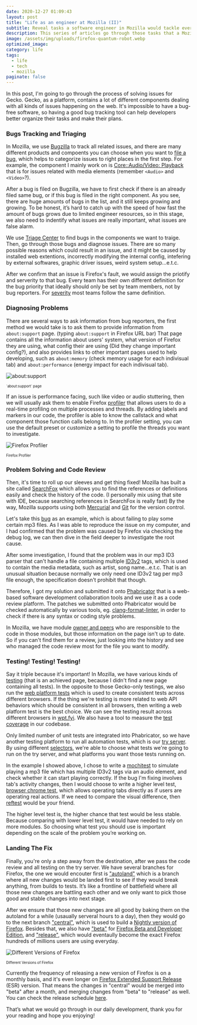```yaml
---
date: 2020-12-27 01:09:43
layout: post
title: "Life as an engineer at Mozilla (II)"
subtitle: Reveal tasks a software engineer in Mozilla would tackle every day.
description: This series of articles go through those tasks that a Mozilla engineer would tackle in daily life and introduce the tools we're using in development.
image: /assets/img/uploads/firefox-quantum-robot.webp
optimized_image:
category: life
tags:
  - life
  - tech
  - mozilla
paginate: false
---
```


In this post, I'm going to go through the process of solving issues for Gecko. Gecko, as a platform, contains a lot of different components dealing with all kinds of issues happening on the web. It's impossible to have a bug-free software, so having a good bug tracking tool can help developers better organize their tasks and make their plans.

### Bugs Tracking and Triaging

In Mozilla, we use [Bugzilla](https://bugzilla.mozilla.org/home) to track all related issues, and there are many different products and compoents you can choose when you want to [file a bug](https://bugzilla.mozilla.org/enter_bug.cgi), which helps to categorize issues to right places in the first step. For example, the component I mainly work on is [Core::Audio/Video: Playback](https://mzl.la/3aJeDnm) that is for issues related with media elements (remember `<Audio>` and `<Video>`?).

After a bug is filed on Bugzilla, we have to first check if there is an already filed same bug, or if this bug is filed in the right component. As you see, there are huge amounts of bugs in the list, and it still keeps growing and growing. To be honest, it’s hard to catch up with the speed of how fast the amount of bugs grows due to limited engineer resources, so in this stage, we also need to indentify what issues are really important, what issues are false alarm.

We use [Triage Center](https://mozilla.github.io/triage-center/) to find bugs in the components we want to traige. Then, go through those bugs and diagnose issues. There are so many possible reasons which could result in an issue, and it might be caused by installed web extentions, incorrectly modifying the internal config, intefering by external softwares, graphic driver issues, weird system setup...e.t.c.

After we confirm that an issue is Firefox's fault, we would assign the priotify and serverity to that bug. Every team has their own different definition for the bug priority that ideally should only be set by team members, not by bug reporters. For [severity](https://firefox-source-docs.mozilla.org/bug-mgmt/guides/severity.html) most teams follow the same definition.

### Diagnosing Problems

There are several ways to ask information from bug reporters, the first method we would take is to ask them to provide information from `about:support` page. (typing `about:support` in Firefox URL bar) That page contains all the information about users' system, what version of Firefox they are using, what config their are using (Did they change important config?), and also provides links to other important pages used to help developing, such as `about:memory` (check memory usage for each indivisual tab) and `about:performance` (energy impact for each indivisual tab).

![about:support]({{site.baseurl}}/assets/img/uploads/Life_Mozilla_II/about_support.png)
<figcaption><sub><sup>`about:support` page</sup></sub></figcaption>

If an issue is performance facing, such like video or audio stuttering, then we will usually ask them to enable Firefox [profiler](https://profiler.firefox.com/) that allows users to do a real-time profiling on multiple processes and threads. By adding labels and markers in our code, the profiler is able to know the callstack and what component those function calls belong to. In the profiler setting, you can use the default preset or customize a setting to profile the threads you want to investigate.

![Firefox Profiler]({{site.baseurl}}/assets/img/uploads/Life_Mozilla_II/profiler.jpeg)
<figcaption><sub><sup>Firefox Profiler</sup></sub></figcaption>

### Problem Solving and Code Review

Then, it's time to roll up our sleeves and get thing fixed! Mozilla has built a site called [SearchFox](https://searchfox.org/mozilla-central/source/dom/media) which allows you to find the references or definitions easily and check the history of the code. (I personally mix using that site with IDE, because searching references in SearchFox is really fast) By the way, Mozilla supports using both [Mercurial](https://www.mercurial-scm.org/) and [Git](https://git-scm.com/) for the version control.

Let's take this [bug](https://bugzilla.mozilla.org/show_bug.cgi?id=1634489) as an example, which is about failing to play some certain mp3 files. As I was able to reproduce the issue on my computer, and I had confirmed that the problem was caused by Firefox via checking the debug log, we can then dive in the field deeper to investigate the root cause.

After some investigation, I found that the problem was in our mp3 ID3 parser that can't handle a file containing multiple [ID3v2](https://id3.org/id3v2.4.0-structure) tags, which is used to contain the media metadata, such as artist, song name...e.t.c. That is an unusual situation because normally we only need one ID3v2 tag per mp3 file enough, the specification doesn't prohibit that though.

Therefore, I got my solution and submitted it onto [Phabricator](https://www.phacility.com/) that is a web-based software development collaboration tools and we use it as a code review platform. The patches we submitted onto Phabricator would be checked automatically by various tools, eg. [clang-format-linter](https://github.com/vhbit/clang-format-linter), in order to check if there is any syntax or coding style problems.

In Mozilla, we have module [owner and peers](https://wiki.mozilla.org/Modules/All) who are responsible to the code in those modules, but those information on the page isn't up to date. So if you can't find them for a review, just looking into the history and see who managed the code review most for the file you want to modify.

### Testing! Testing! Testing!

Say it triple because it's important! In Mozilla, we have various kinds of [testing](https://developer.mozilla.org/en-US/docs/Mozilla/QA/Automated_testing) (that is an achieved page, because I didn't find a new page containing all tests). In the opposite to those Gecko-only testings, we also run the [web platform tests](https://web-platform-tests.org/) which is used to create consistent tests across different browsers. If the thing we're testing is more related to web API behaviors which should be consistent in all browsers, then writing a web platform test is the best choice. We can see the testing result across different browsers in [wpt.fyi](https://wpt.fyi/results/?label=experimental&label=master&aligned). We also have a tool to measure the [test coverage](https://coverage.moz.tools/) in our codebase.

Only limited number of unit tests are integrated into Phabricator, so we have another testing platform to run all automation tests, which is our [try server](https://firefox-source-docs.mozilla.org/tools/try/index.html). By using different [selectors](https://firefox-source-docs.mozilla.org/tools/try/selectors/index.html), we're able to choose what tests we're going to run on the try server, and what platforms you want those tests running on.

In the example I showed above, I chose to write a [mochitest](https://developer.mozilla.org/en-US/docs/Mozilla/Projects/Mochitest) to simulate playing a mp3 file which has multiple ID3v2 tags via an audio element, and check whether it can start playing correctly. If the bug I'm fixing involves tab's activity changes, then I would choose to write a higher level test, [browser chrome test](https://developer.mozilla.org/en-US/docs/Mozilla/Browser_chrome_tests), which allows operating tabs directly as if users are operating real actions. If we need to compare the visual difference, then [reftest](https://firefox-source-docs.mozilla.org/web-platform/writing-tests/reftests.html) would be your friend.

The higher level test is, the higher chance that test would be less stable. Because comparing with lower level test, it would have needed to rely on more modules. So choosing what test you should use is important depending on the scale of the problem you’re working on.

### Landing The Fix

Finally, you're only a step away from the destination, after we pass the code review and all testing on the try server. We have several branches for Firefox, the one we would encouter first is ["autoland"](https://hg.mozilla.org/integration/autoland/) which is a branch where all new changes would be landed first to see if they would break anything, from builds to tests.  It’s like a frontline of battlefield where all those new changes are battling each other and we only want to pick those good and stable changes into next stage.

After we ensure that those new changes are all good by baking them on the autoland for a while (usaually serveral hours to a day), then they would go to the next branch ["central"](https://hg.mozilla.org/mozilla-central), which is used to build a [Nightly version of Firefox](https://www.mozilla.org/en-US/firefox/channel/desktop/#nightly). Besides that, we also have ["beta"](https://hg.mozilla.org/releases/mozilla-beta/) for [Firefox Beta and Developer Edition](https://www.mozilla.org/en-US/firefox/channel/desktop/#beta), and ["release"](https://hg.mozilla.org/releases/mozilla-release/), which would eventaully become the exact Firefox hundreds of millions users are using everyday.

![Different Versions of Firefox]({{site.baseurl}}/assets/img/uploads/Life_Mozilla_II/firefox_version.png)
<figcaption><sub><sup>Different Versions of Firefox</sup></sub></figcaption>

Currently the frequency of releasing a new version of Firefox is on a monthly basis, and it's even longer on [Firefox Extended Support Release](https://www.mozilla.org/en-US/firefox/enterprise/) (ESR) version. That means the changes in "central" would be merged into "beta" after a month, and merging changes from "beta" to "release" as well. You can check the release schedule [here](https://wiki.mozilla.org/Release_Management/Calendar).

That’s what we would go through in our daily development, thank you for your reading and hope you enjoying!
